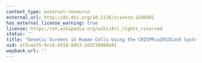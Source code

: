 ```yaml
---
content_type: external-resource
external_url: http://dx.doi.org/10.1126/science.1246981
has_external_license_warning: true
license: https://en.wikipedia.org/wiki/All_rights_reserved
status: ''
title: "Genetic Screens in Human Cells Using the CRISPR\u2013Cas9 System"
uid: af2cee35-9cc6-4514-8d53-2d2f30988e81
wayback_url: ''
---
```

